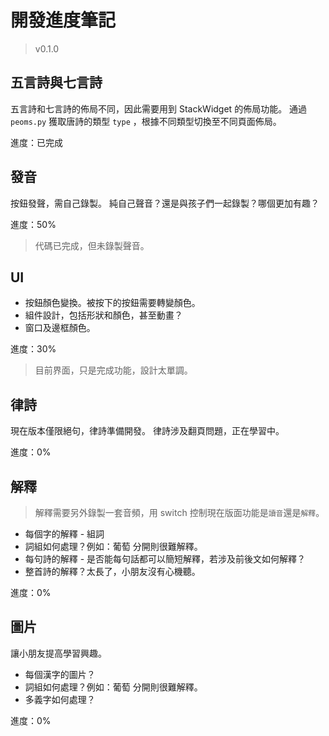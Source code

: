 # 開發進度筆記
> v0.1.0

## 五言詩與七言詩

五言詩和七言詩的佈局不同，因此需要用到 StackWidget 的佈局功能。
通過 `peoms.py` 獲取唐詩的類型 `type` ，根據不同類型切換至不同頁面佈局。

進度：已完成


## 發音
按鈕發聲，需自己錄製。
純自己聲音？還是與孩子們一起錄製？哪個更加有趣？

進度：50%
>代碼已完成，但未錄製聲音。

## UI
- 按鈕顏色變換。被按下的按鈕需要轉變顏色。
- 組件設計，包括形狀和顏色，甚至動畫？
- 窗口及邊框顏色。

進度：30%
> 目前界面，只是完成功能，設計太單調。


## 律詩
現在版本僅限絕句，律詩準備開發。
律詩涉及翻頁問題，正在學習中。

進度：0%


## 解釋
> 解釋需要另外錄製一套音頻，用 switch 控制現在版面功能是`讀音`還是`解釋`。
- 每個字的解釋 - 組詞
- 詞組如何處理？例如：葡萄 分開則很難解釋。
- 每句詩的解釋 - 是否能每句話都可以簡短解釋，若涉及前後文如何解釋？
- 整首詩的解釋？太長了，小朋友沒有心機聽。
 
進度：0%


## 圖片
讓小朋友提高學習興趣。
- 每個漢字的圖片？
- 詞組如何處理？例如：葡萄 分開則很難解釋。
- 多義字如何處理？

進度：0%
